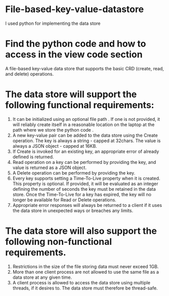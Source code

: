 # File-based-key-value-datastore

I used python for implementing the data store

# Find the python code and how to access in the view code section

A file-based key-value data store that supports the basic CRD (create, read, and delete)
operations.


# The data store will support the following functional requirements:

1. It can be initialized using an optional file path . If one is not provided, it will reliably
create itself in a reasonable location on the laptop at the path where we store the python code .
2. A new key-value pair can be added to the data store using the Create operation. The key
is always a string - capped at 32chars. The value is always a JSON object - capped at
16KB.
3. If Create is invoked for an existing key, an appropriate error of already defined is returned.
4. Read operation on a key can be performed by providing the key, and value is returned as a JSON object.
5. A Delete operation can be performed by providing the key.
6. Every key supports setting a Time-To-Live property when it is created. This property is
optional. If provided, it will be evaluated as an integer defining the number of seconds
the key must be retained in the data store. Once the Time-To-Live for a key has expired,
the key will no longer be available for Read or Delete operations.
7. Appropriate error responses will always be returned to a client if it uses the data store in
unexpected ways or breaches any limits.


# The data store will also support the following non-functional requirements.
1. Restrictions in the size of the file storing data must never exceed 1GB.
2. More than one client process are not allowed to use the same file as a data store at any
given time.
3. A client process is allowed to access the data store using multiple threads, if it desires to.
The data store must therefore be thread-safe.

